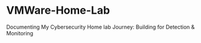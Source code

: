 # VMWare-Home-Lab
Documenting My Cybersecurity Home lab Journey: Building for Detection &amp; Monitoring
